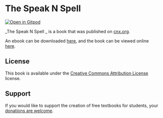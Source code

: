 # The Speak N Spell 

[![Open in Gitpod](https://gitpod.io/button/open-in-gitpod.svg)](https://gitpod.io/from-referrer/)

_The Speak N Spell _ is a book that was published on [cnx.org](https://cnx.org/).

An ebook can be downloaded [here](https://github.com/cnx-user-books/cnxbook-the-speak-n-spell/releases/latest), and the book can be viewed online [here](https://github.com/cnx-user-books/cnxbook-the-speak-n-spell/releases/latest).

## License
This book is available under the [Creative Commons Attribution License](./LICENSE) license.

## Support
If you would like to support the creation of free textbooks for students, your [donations are welcome](https://riceconnect.rice.edu/donation/support-openstax-banner).
